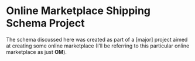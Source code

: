 # Online Marketplace Shipping Schema Project
The schema discussed here was created as part of a [major] project aimed at creating some online marketplace (I’ll be referring to this particular online marketplace as just **OM**). 
